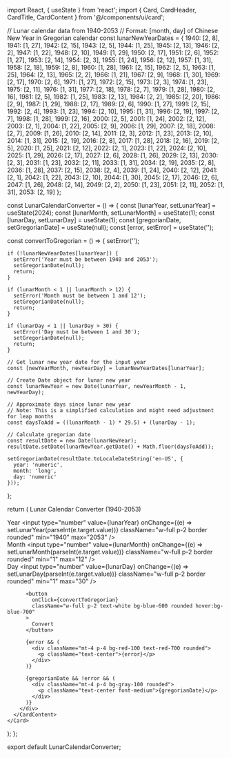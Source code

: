 import React, { useState } from 'react';
import { Card, CardHeader, CardTitle, CardContent } from '@/components/ui/card';

// Lunar calendar data from 1940-2053
// Format: [month, day] of Chinese New Year in Gregorian calendar
const lunarNewYearDates = {
  1940: [2, 8], 1941: [1, 27], 1942: [2, 15], 1943: [2, 5], 1944: [1, 25],
  1945: [2, 13], 1946: [2, 2], 1947: [1, 22], 1948: [2, 10], 1949: [1, 29],
  1950: [2, 17], 1951: [2, 6], 1952: [1, 27], 1953: [2, 14], 1954: [2, 3],
  1955: [1, 24], 1956: [2, 12], 1957: [1, 31], 1958: [2, 18], 1959: [2, 8],
  1960: [1, 28], 1961: [2, 15], 1962: [2, 5], 1963: [1, 25], 1964: [2, 13],
  1965: [2, 2], 1966: [1, 21], 1967: [2, 9], 1968: [1, 30], 1969: [2, 17],
  1970: [2, 6], 1971: [1, 27], 1972: [2, 15], 1973: [2, 3], 1974: [1, 23],
  1975: [2, 11], 1976: [1, 31], 1977: [2, 18], 1978: [2, 7], 1979: [1, 28],
  1980: [2, 16], 1981: [2, 5], 1982: [1, 25], 1983: [2, 13], 1984: [2, 2],
  1985: [2, 20], 1986: [2, 9], 1987: [1, 29], 1988: [2, 17], 1989: [2, 6],
  1990: [1, 27], 1991: [2, 15], 1992: [2, 4], 1993: [1, 23], 1994: [2, 10],
  1995: [1, 31], 1996: [2, 19], 1997: [2, 7], 1998: [1, 28], 1999: [2, 16],
  2000: [2, 5], 2001: [1, 24], 2002: [2, 12], 2003: [2, 1], 2004: [1, 22],
  2005: [2, 9], 2006: [1, 29], 2007: [2, 18], 2008: [2, 7], 2009: [1, 26],
  2010: [2, 14], 2011: [2, 3], 2012: [1, 23], 2013: [2, 10], 2014: [1, 31],
  2015: [2, 19], 2016: [2, 8], 2017: [1, 28], 2018: [2, 16], 2019: [2, 5],
  2020: [1, 25], 2021: [2, 12], 2022: [2, 1], 2023: [1, 22], 2024: [2, 10],
  2025: [1, 29], 2026: [2, 17], 2027: [2, 6], 2028: [1, 26], 2029: [2, 13],
  2030: [2, 3], 2031: [1, 23], 2032: [2, 11], 2033: [1, 31], 2034: [2, 19],
  2035: [2, 8], 2036: [1, 28], 2037: [2, 15], 2038: [2, 4], 2039: [1, 24],
  2040: [2, 12], 2041: [2, 1], 2042: [1, 22], 2043: [2, 10], 2044: [1, 30],
  2045: [2, 17], 2046: [2, 6], 2047: [1, 26], 2048: [2, 14], 2049: [2, 2],
  2050: [1, 23], 2051: [2, 11], 2052: [1, 31], 2053: [2, 19]
};

const LunarCalendarConverter = () => {
  const [lunarYear, setLunarYear] = useState(2024);
  const [lunarMonth, setLunarMonth] = useState(1);
  const [lunarDay, setLunarDay] = useState(1);
  const [gregorianDate, setGregorianDate] = useState(null);
  const [error, setError] = useState('');

  const convertToGregorian = () => {
    setError('');
    
    if (!lunarNewYearDates[lunarYear]) {
      setError('Year must be between 1940 and 2053');
      setGregorianDate(null);
      return;
    }

    if (lunarMonth < 1 || lunarMonth > 12) {
      setError('Month must be between 1 and 12');
      setGregorianDate(null);
      return;
    }

    if (lunarDay < 1 || lunarDay > 30) {
      setError('Day must be between 1 and 30');
      setGregorianDate(null);
      return;
    }

    // Get lunar new year date for the input year
    const [newYearMonth, newYearDay] = lunarNewYearDates[lunarYear];
    
    // Create Date object for lunar new year
    const lunarNewYear = new Date(lunarYear, newYearMonth - 1, newYearDay);
    
    // Approximate days since lunar new year
    // Note: This is a simplified calculation and might need adjustment for leap months
    const daysToAdd = ((lunarMonth - 1) * 29.5) + (lunarDay - 1);
    
    // Calculate gregorian date
    const resultDate = new Date(lunarNewYear);
    resultDate.setDate(lunarNewYear.getDate() + Math.floor(daysToAdd));
    
    setGregorianDate(resultDate.toLocaleDateString('en-US', {
      year: 'numeric',
      month: 'long',
      day: 'numeric'
    }));
  };

  return (
    <Card className="w-full max-w-md">
      <CardHeader>
        <CardTitle>Lunar Calendar Converter (1940-2053)</CardTitle>
      </CardHeader>
      <CardContent>
        <div className="space-y-4">
          <div className="grid grid-cols-3 gap-4">
            <div className="space-y-2">
              <label className="block text-sm font-medium">Year</label>
              <input
                type="number"
                value={lunarYear}
                onChange={(e) => setLunarYear(parseInt(e.target.value))}
                className="w-full p-2 border rounded"
                min="1940"
                max="2053"
              />
            </div>
            <div className="space-y-2">
              <label className="block text-sm font-medium">Month</label>
              <input
                type="number"
                value={lunarMonth}
                onChange={(e) => setLunarMonth(parseInt(e.target.value))}
                className="w-full p-2 border rounded"
                min="1"
                max="12"
              />
            </div>
            <div className="space-y-2">
              <label className="block text-sm font-medium">Day</label>
              <input
                type="number"
                value={lunarDay}
                onChange={(e) => setLunarDay(parseInt(e.target.value))}
                className="w-full p-2 border rounded"
                min="1"
                max="30"
              />
            </div>
          </div>
          
          <button
            onClick={convertToGregorian}
            className="w-full p-2 text-white bg-blue-600 rounded hover:bg-blue-700"
          >
            Convert
          </button>
          
          {error && (
            <div className="mt-4 p-4 bg-red-100 text-red-700 rounded">
              <p className="text-center">{error}</p>
            </div>
          )}
          
          {gregorianDate && !error && (
            <div className="mt-4 p-4 bg-gray-100 rounded">
              <p className="text-center font-medium">{gregorianDate}</p>
            </div>
          )}
        </div>
      </CardContent>
    </Card>
  );
};

export default LunarCalendarConverter;